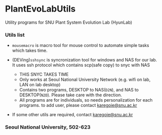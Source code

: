 # PlantEvoLabUtils
Utility programs for SNU Plant System Evolution Lab (HyunLab)

### Utils list
* `mousemacro` is macro tool for mouse control to automate simple tasks which takes time. 
* (DEVing)`sshsync` is syncronization tool for windows and NAS for our lab. It uses ssh protocol which contains scp(safe copy) to snyc with NAS
  * THIS SNYC TAKES TIME
  * Only works at Seoul National University Network (e.g. wifi on lab, LAN on lab desktop)
  * Contains two programs, DESKTOP to NAS(`D2N`), and NAS to DESKTOP(`N2D`). Please take care with the direction. 
  * All programs are for individuals, so needs personalization for each programs. to add user, please contact karegoie@snu.ac.kr

* If some other utils are required, contact karegoie@snu.ac.kr





### Seoul National University, 502-623


